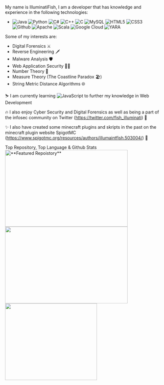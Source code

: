 My name is IlluminatiFish, I am a developer that has knowledge and experience in the following technologies:

  - ![Java](https://img.shields.io/badge/Java-informational?style=plastic&logo=java&logoColor=black&color=f76802) ![Python](https://img.shields.io/badge/Python-informational?style=plastic&logo=python&logoColor=black&color=228ff5) ![C#](https://img.shields.io/badge/C%23-informational?style=plastic&logo=c-sharp&logoColor=black&color=20d623) ![C++](https://img.shields.io/badge/C++-informational?style=plastic&logo=c%2B%2B&logoColor=black&color=9ff723) ![C](https://img.shields.io/badge/C-informational?style=plastic&logo=c&logoColor=black&color=f2f21b) ![MySQL](https://img.shields.io/badge/MySQL-informational?style=plastic&logo=MySQL&logoColor=black&color=b05df0) ![HTML5](https://img.shields.io/badge/HTML5-informational?style=plastic&logo=HTML5&logoColor=black&color=004ffa) ![CSS3](https://img.shields.io/badge/CSS3-informational?style=plastic&logo=CSS3&logoColor=black&color=2ba64e) ![Github](https://img.shields.io/badge/GitHub-informational?style=plastic&logo=github&logoColor=black&color=498391) ![Apache](https://img.shields.io/badge/Apache-informational?style=plastic&logo=apache&logoColor=black&color=c20606) ![Scala](https://img.shields.io/badge/Scala-informational?style=plastic&logo=scala&logoColor=black&color=d15e5e) ![Google Cloud](https://img.shields.io/badge/Google%20Cloud-informational?style=plastic&logo=google-cloud&logoColor=black&color=2604d1) ![YARA](https://img.shields.io/badge/YARA-informational?style=plastic&logo=virustotal&logoColor=black&color=e31041)
 
 Some of my interests are:
 
  - Digital Forensics ⚔️
  - Reverse Engineering 🗡️
  - Malware Analysis 🛡️
  - Web Application Security 🏴‍☠️
  - Number Theory 🧮
  - Measure Theory (The Coastline Paradox 🏖️)
  - String Metric Distance Algorithms 🌐
 
⛷️ I am currently learning ![JavaScript](https://img.shields.io/badge/JavaScript-informational?style=plastic&logo=javascript&logoColor=black&color=ffa500) to further my knowledge in Web Development

🔥 I also enjoy Cyber Security and Digital Forensics as well as being a part of the infosec community on Twitter (https://twitter.com/fish_illuminati) 🔌

✨ I also have created some minecraft plugins and skripts in the past on the minecraft plugin website SpigotMC (https://www.spigotmc.org/resources/authors/illumaintfish.503004/) 🔌

<summary>
  Top Repository, Top Language & Github Stats
</summary>
<img alt="**Featured Repoistory**" src="https://github-readme-stats.vercel.app/api/pin/?username=IlluminatiFish&repo=EmailAnalyzer&theme=radical" width="400" height="250">

<img src="https://github-readme-stats.vercel.app/api?username=IlluminatiFish&show_icons=true&theme=radical" width="400" height="250">

<img src="https://github-readme-stats.vercel.app/api/top-langs/?username=IlluminatiFish&theme=radical" width="300" height="250">

